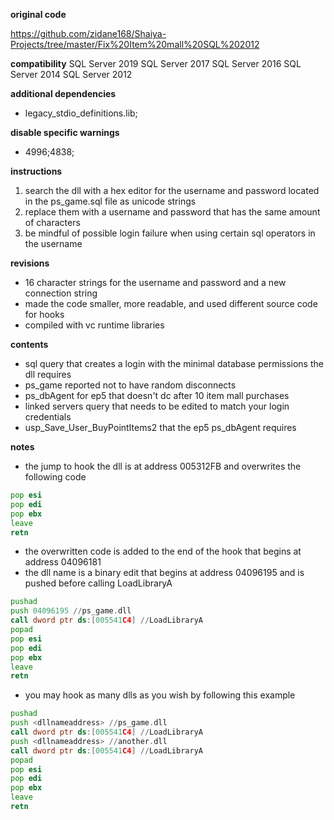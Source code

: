 **original code** 

https://github.com/zidane168/Shaiya-Projects/tree/master/Fix%20Item%20mall%20SQL%202012

**compatibility**
SQL Server 2019
SQL Server 2017
SQL Server 2016
SQL Server 2014
SQL Server 2012

**additional dependencies**
* legacy_stdio_definitions.lib;

**disable specific warnings**
* 4996;4838;

**instructions**
1. search the dll with a hex editor for the username and password located in the ps_game.sql file as unicode strings
2. replace them with a username and password that has the same amount of characters 
3. be mindful of possible login failure when using certain sql operators in the username

**revisions**
* 16 character strings for the username and password and a new connection string
* made the code smaller, more readable, and used different source code for hooks
* compiled with vc runtime libraries

**contents**
* sql query that creates a login with the minimal database permissions the dll requires
* ps_game reported not to have random disconnects
* ps_dbAgent for ep5 that doesn't dc after 10 item mall purchases
* linked servers query that needs to be edited to match your login credentials
* usp_Save_User_BuyPointItems2 that the ep5 ps_dbAgent requires

**notes**
* the jump to hook the dll is at address 005312FB and overwrites the following code

```asm
pop esi
pop edi
pop ebx
leave
retn
```

* the overwritten code is added to the end of the hook that begins at address 04096181
* the dll name is a binary edit that begins at address 04096195 and is pushed before calling LoadLibraryA

```asm
pushad
push 04096195 //ps_game.dll
call dword ptr ds:[005541C4] //LoadLibraryA
popad
pop esi
pop edi
pop ebx
leave
retn
```

* you may hook as many dlls as you wish by following this example

```asm
pushad
push <dllnameaddress> //ps_game.dll
call dword ptr ds:[005541C4] //LoadLibraryA
push <dllnameaddress> //another.dll
call dword ptr ds:[005541C4] //LoadLibraryA
popad
pop esi
pop edi
pop ebx
leave
retn
```


